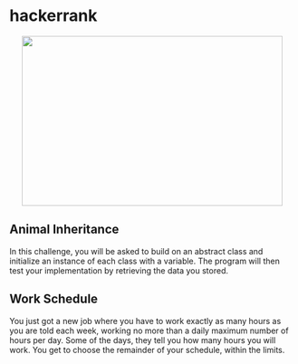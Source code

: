 # hackerrank
<p align="center">
  <a alt="hackerrank" href="https://www.hackerrank.com/" ><img width="460" height="300" src="https://hrcdn.net/fcore/assets/brand/h_mark_sm-966d2b45e3.svg"></a>
</p>

## Animal Inheritance
In this challenge, you will be asked to build on an abstract class and initialize an instance of each class with a variable.   The program will then test your implementation by retrieving the data you stored.

## Work Schedule
You just got a new job where you have to work exactly as many hours as you are told each week, working no more than a daily maximum number of hours per day. Some of the days, they tell you how many hours you will work. You get to choose the remainder of your schedule, within the limits.
